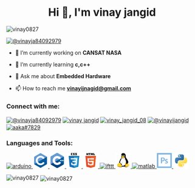 <h1 align="center">Hi 👋, I'm vinay jangid</h1>
<p align="left"> <img src="https://komarev.com/ghpvc/?username=vinay0827&label=Profile%20views&color=0e75b6&style=flat" alt="vinay0827" /> </p>

<p align="left"> <a href="https://twitter.com/@vinayja84092979" target="blank"><img src="https://img.shields.io/twitter/follow/@vinayja84092979?logo=twitter&style=for-the-badge" alt="@vinayja84092979" /></a> </p>

- 🔭 I’m currently working on **CANSAT NASA**

- 🌱 I’m currently learning **c,c++**

- 💬 Ask me about **Embedded Hardware**

- 📫 How to reach me **vinayijnagid@gmail.com**

<h3 align="left">Connect with me:</h3>
<p align="left">
<a href="https://twitter.com/@vinayja84092979" target="blank"><img align="center" src="https://raw.githubusercontent.com/rahuldkjain/github-profile-readme-generator/master/src/images/icons/Social/twitter.svg" alt="@vinayja84092979" height="30" width="40" /></a>
<a href="https://linkedin.com/in/vinay jangid" target="blank"><img align="center" src="https://raw.githubusercontent.com/rahuldkjain/github-profile-readme-generator/master/src/images/icons/Social/linked-in-alt.svg" alt="vinay jangid" height="30" width="40" /></a>
<a href="https://instagram.com/vinay_jangid_08" target="blank"><img align="center" src="https://raw.githubusercontent.com/rahuldkjain/github-profile-readme-generator/master/src/images/icons/Social/instagram.svg" alt="vinay_jangid_08" height="30" width="40" /></a>
<a href="https://www.hackerearth.com/@vinayijangid" target="blank"><img align="center" src="https://raw.githubusercontent.com/rahuldkjain/github-profile-readme-generator/master/src/images/icons/Social/hackerearth.svg" alt="@vinayijangid" height="30" width="40" /></a>
<a href="https://discord.gg/aaka#7829" target="blank"><img align="center" src="https://raw.githubusercontent.com/rahuldkjain/github-profile-readme-generator/master/src/images/icons/Social/discord.svg" alt="aaka#7829" height="30" width="40" /></a>
</p>

<h3 align="left">Languages and Tools:</h3>
<p align="left"> <a href="https://www.arduino.cc/" target="_blank" rel="noreferrer"> <img src="https://cdn.worldvectorlogo.com/logos/arduino-1.svg" alt="arduino" width="40" height="40"/> </a> <a href="https://www.cprogramming.com/" target="_blank" rel="noreferrer"> <img src="https://raw.githubusercontent.com/devicons/devicon/master/icons/c/c-original.svg" alt="c" width="40" height="40"/> </a> <a href="https://www.w3schools.com/cpp/" target="_blank" rel="noreferrer"> <img src="https://raw.githubusercontent.com/devicons/devicon/master/icons/cplusplus/cplusplus-original.svg" alt="cplusplus" width="40" height="40"/> </a> <a href="https://www.w3schools.com/css/" target="_blank" rel="noreferrer"> <img src="https://raw.githubusercontent.com/devicons/devicon/master/icons/css3/css3-original-wordmark.svg" alt="css3" width="40" height="40"/> </a> <a href="https://www.w3.org/html/" target="_blank" rel="noreferrer"> <img src="https://raw.githubusercontent.com/devicons/devicon/master/icons/html5/html5-original-wordmark.svg" alt="html5" width="40" height="40"/> </a> <a href="https://ifttt.com/" target="_blank" rel="noreferrer"> <img src="https://www.vectorlogo.zone/logos/ifttt/ifttt-ar21.svg" alt="ifttt" width="40" height="40"/> </a> <a href="https://www.linux.org/" target="_blank" rel="noreferrer"> <img src="https://raw.githubusercontent.com/devicons/devicon/master/icons/linux/linux-original.svg" alt="linux" width="40" height="40"/> </a> <a href="https://www.mathworks.com/" target="_blank" rel="noreferrer"> <img src="https://upload.wikimedia.org/wikipedia/commons/2/21/Matlab_Logo.png" alt="matlab" width="40" height="40"/> </a> <a href="https://www.photoshop.com/en" target="_blank" rel="noreferrer"> <img src="https://raw.githubusercontent.com/devicons/devicon/master/icons/photoshop/photoshop-line.svg" alt="photoshop" width="40" height="40"/> </a> <a href="https://www.python.org" target="_blank" rel="noreferrer"> <img src="https://raw.githubusercontent.com/devicons/devicon/master/icons/python/python-original.svg" alt="python" width="40" height="40"/> </a> </p>

<p><img align="left" src="https://github-readme-stats.vercel.app/api/top-langs?username=vinay0827&show_icons=true&locale=en&layout=compact" alt="vinay0827" /></p>

<p>&nbsp;<img align="center" src="https://github-readme-stats.vercel.app/api?username=vinay0827&show_icons=true&locale=en" alt="vinay0827" /></p>
